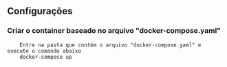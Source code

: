 
## Configurações
### Criar o container baseado no arquivo "docker-compose.yaml"
```
    Entre na pasta que contém o arquivo "docker-compose.yaml" e execute o comando abaixo
    docker-compose up
```


